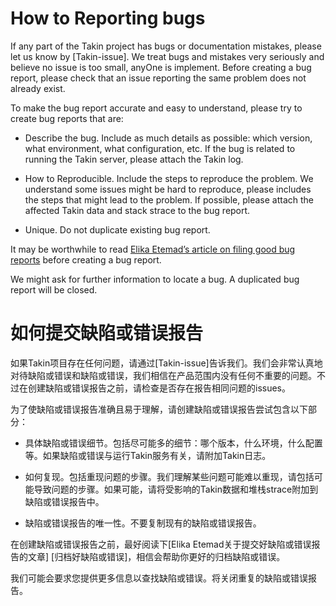 # How to Reporting bugs

If any part of the Takin project has bugs or documentation mistakes, please let us know by [Takin-issue]. 
We treat bugs and mistakes very seriously and believe no issue is too small, anyOne is implement. 
Before creating a bug report, please check that an issue reporting the same problem does not already exist.

To make the bug report accurate and easy to understand, please try to create bug reports that are:

- Describe the bug. Include as much details as possible: which version, what environment, what configuration, etc. If the bug is related to running the Takin server, please attach the Takin log.

- How to Reproducible. Include the steps to reproduce the problem. We understand some issues might be hard to reproduce, please includes the steps that might lead to the problem. 
  If possible, please attach the affected Takin data and stack strace to the bug report.

- Unique. Do not duplicate existing bug report.


It may be worthwhile to read [Elika Etemad’s article on filing good bug reports][filing-good-bugs] before creating a bug report.

We might ask for further information to locate a bug. A duplicated bug report will be closed.

[filing-good-bugs]: http://fantasai.inkedblade.net/style/talks/filing-good-bugs/


# 如何提交缺陷或错误报告

如果Takin项目存在任何问题，请通过[Takin-issue]告诉我们。我们会非常认真地对待缺陷或错误和缺陷或错误，我们相信在产品范围内没有任何不重要的问题。不过在创建缺陷或错误报告之前，请检查是否存在报告相同问题的issues。

为了使缺陷或错误报告准确且易于理解，请创建缺陷或错误报告尝试包含以下部分：

- 具体缺陷或错误细节。包括尽可能多的细节：哪个版本，什么环境，什么配置等。如果缺陷或错误与运行Takin服务有关，请附加Takin日志。

- 如何复现。包括重现问题的步骤。我们理解某些问题可能难以重现，请包括可能导致问题的步骤。如果可能，请将受影响的Takin数据和堆栈strace附加到缺陷或错误报告中。

- 缺陷或错误报告的唯一性。不要复制现有的缺陷或错误报告。

在创建缺陷或错误报告之前，最好阅读下[Elika Etemad关于提交好缺陷或错误报告的文章] [归档好缺陷或错误]，相信会帮助你更好的归档缺陷或错误。

我们可能会要求您提供更多信息以查找缺陷或错误。将关闭重复的缺陷或错误报告。
